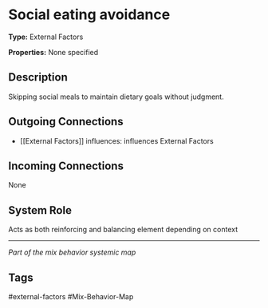 # Social eating avoidance

**Type:** External Factors

**Properties:** None specified

## Description
Skipping social meals to maintain dietary goals without judgment.

## Outgoing Connections
- [[External Factors]] influences: influences External Factors

## Incoming Connections
None

## System Role
Acts as both reinforcing and balancing element depending on context

---
*Part of the mix behavior systemic map*

## Tags
#external-factors #Mix-Behavior-Map
